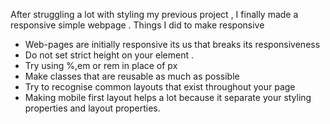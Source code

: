 After struggling a lot with styling my previous project , I finally made a responsive simple webpage .
Things I did to make responsive
- Web-pages are initially responsive its us that breaks its responsiveness
- Do not set strict height on your element .
- Try using %,em or rem in place of px
- Make classes that are reusable as much as possible
- Try to recognise common layouts that exist throughout your page
- Making mobile first layout helps a lot because it separate your styling properties and layout properties.

